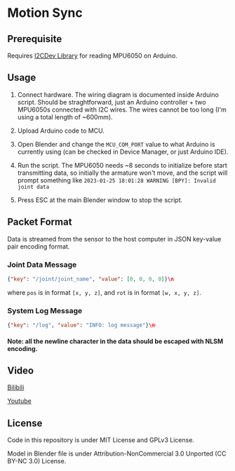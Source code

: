 # Motion Sync

## Prerequisite

Requires [I2CDev Library](https://github.com/jrowberg/i2cdevlib) for reading MPU6050 on Arduino.


## Usage

1. Connect hardware. The wiring diagram is documented inside Arduino script. Should be straghtforward, just an Arduino controller + two MPU6050s connected with I2C wires. The wires cannot be too long (I'm using a total length of ~600mm).

2. Upload Arduino code to MCU.

3. Open Blender and change the `MCU_COM_PORT` value to what Arduino is currently using (can be checked in Device Manager, or just Arduino IDE).

4. Run the script. The MPU6050 needs ~8 seconds to initialize before start transmitting data, so initially the armature won't move, and the script will prompt something like `2023-01-25 18:01:28 WARNING [BPY]: Invalid joint data `

5. Press ESC at the main Blender window to stop the script.

## Packet Format

Data is streamed from the sensor to the host computer in JSON key-value pair encoding format.

### Joint Data Message

```json
{"key": "/joint/joint_name", "value": [0, 0, 0, 0]}\n
```

where `pos` is in format `[x, y, z]`, and `rot` is in format `[w, x, y, z]`.


### System Log Message

```json
{"key": "/log", "value": "INFO: log message"}\n
```

#### Note: all the newline character in the data should be escaped with NLSM encoding.

## Video

[Bilibili](https://www.bilibili.com/video/BV1jZ4y1z7R7/)

[Youtube](https://www.youtube.com/watch?v=F1IdRtIDdIs)

## License

Code in this repository is under MIT License and GPLv3 License.

Model in Blender file is under Attribution-NonCommercial 3.0 Unported (CC BY-NC 3.0) License.
